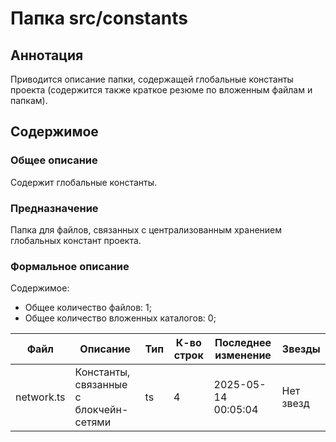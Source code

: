 # Папка src/constants

## Аннотация

Приводится описание папки, содержащей глобальные константы проекта (содержится также
краткое резюме по вложенным файлам и папкам).

## Содержимое

### Общее описание

Содержит глобальные константы.

### Предназначение

Папка для файлов, связанных с централизованным хранением глобальных констант проекта.

### Формальное описание

Содержимое:
* Общее количество файлов: 1;
* Общее количество вложенных каталогов: 0;

| Файл       | Описание                               | Тип | К-во строк | Последнее изменение | Звезды    |
|------------|----------------------------------------|-----|------------|---------------------|-----------|
| network.ts | Константы, связанные с блокчейн-сетями | ts  | 4          | 2025-05-14 00:05:04 | Нет звезд |

